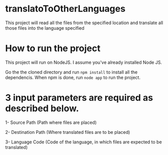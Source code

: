 # translatoToOtherLanguages

This project will read all the files from the specified location and translate all those files into the language specified

# How to run the project

This project will run on NodeJS. I assume you've already installed Node JS.

Go the the cloned directory and run `npm install` to install all the dependencis. When npm is done, run `node app` to run the project.

# 3 input parameters are required as described below.

1- Source Path (Path where files are placed)

2- Destination Path (Where translated files are to be placed)

3- Language Code (Code of the language, in which files are expected to be translated)


